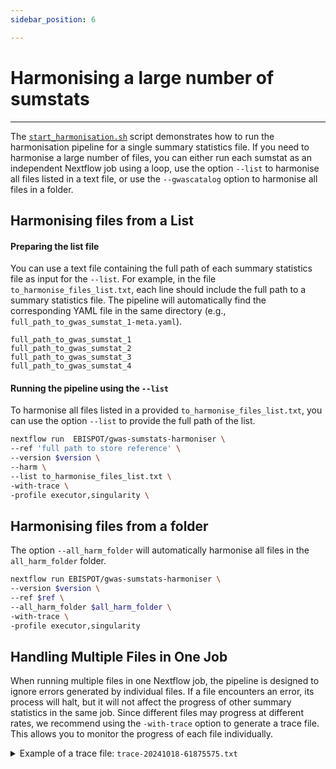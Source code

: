```yaml
---
sidebar_position: 6

---
```

# Harmonising a large number of sumstats
___

The [`start_harmonisation.sh`](./Running-the-Pipeline.md) script demonstrates how to run the harmonisation pipeline for a single summary statistics file. If you need to harmonise a large number of files, you can either run each sumstat as an independent Nextflow job using a loop, use the option `--list` to harmonise all files listed in a text file, or use the `--gwascatalog` option to harmonise all files in a folder.

## Harmonising files from a List

#### Preparing the list file

You can use a text file containing the full path of each summary statistics file as input for the `--list`. For example, in the file `to_harmonise_files_list.txt`, each line should include the full path to a summary statistics file. The pipeline will automatically find the corresponding YAML file in the same directory (e.g., `full_path_to_gwas_sumstat_1-meta.yaml`).

```text title="Example of to_harmonise_files_list.txt"
full_path_to_gwas_sumstat_1
full_path_to_gwas_sumstat_2
full_path_to_gwas_sumstat_3
full_path_to_gwas_sumstat_4
```

#### Running the pipeline using the `--list`

To harmonise all files listed in a provided `to_harmonise_files_list.txt`, you can use the option `--list` to provide the full path of the list. 

```bash
nextflow run  EBISPOT/gwas-sumstats-harmoniser \
--ref 'full path to store reference' \
--version $version \
--harm \
--list to_harmonise_files_list.txt \
-with-trace \
-profile executor,singularity \
```

## Harmonising files from a folder

The option `--all_harm_folder` will automatically harmonise all files in the `all_harm_folder` folder. 

```bash
nextflow run EBISPOT/gwas-sumstats-harmoniser \
--version $version \
--ref $ref \
--all_harm_folder $all_harm_folder \
-with-trace \
-profile executor,singularity
```
## Handling Multiple Files in One Job
When running multiple files in one Nextflow job, the pipeline is designed to ignore errors generated by individual files. If a file encounters an error, its process will halt, but it will not affect the progress of other summary statistics in the same job. Since different files may progress at different rates, we recommend using the `-with-trace` option to generate a trace file. This allows you to monitor the progress of each file individually.
<details>
   <summary> Example of a trace file: <code>trace-20241018-61875575.txt</code></summary>
   | task_id | hash     | native_id | name                                                                            | status    | exit | submit                 | duration | realtime | %cpu  | peak_rss  | peak_vmem | rchar   | wchar  |
   |---------|----------|-----------|---------------------------------------------------------------------------------|-----------|------|------------------------|----------|----------|-------|-----------|-----------|---------|--------|
   | 1       | a5/4abfe2| 23589     | NFCORE_GWASCATALOGHARM:GWASCATALOGHARM:major_direction:map_to_build (random_name) | COMPLETED | 0    | 2024-10-18 17:11:27.279| 5.8s     | 4.7s     | 37.1% | 131.5 MB  | 593.1 MB  | 11.7 MB | 1.6 KB |
   | 2       | 51/6248c5| 24169     | NFCORE_GWASCATALOGHARM:GWASCATALOGHARM:major_direction:ten_percent_counts (random_name_chr22)         | COMPLETED | 0    | 2024-10-18 17:11:33.282| 4.2s     | 3.5s     | 43.2% | 111.1 MB  | 668.3 MB  | 20.7 MB | 1.2 KB |
   
   Each row in the table represents a single process executed on a specific summary statistics (sumstat) file. The `name` column provides details about the specific **process** and the **sumstat** being processed, allowing you to track the progress and performance of each step in the harmonisation workflow for individual sumstat files.

   For more information, please refer to [nextflow documentation](https://www.nextflow.io/docs/latest/reports.html#trace-file) for more details.

   <details>
      <summary> please click here to see an example of a full table for one sumstat</summary>
      | task_id | hash     | native_id | name                                                                            | status    | exit | submit                 | duration | realtime | %cpu  | peak_rss  | peak_vmem | rchar   | wchar  |
      |---------|----------|-----------|---------------------------------------------------------------------------------|-----------|------|------------------------|----------|----------|-------|-----------|-----------|---------|--------|
      | 1       | a5/4abfe2| 23589     | NFCORE_GWASCATALOGHARM:GWASCATALOGHARM:major_direction:map_to_build (random_name) | COMPLETED | 0    | 2024-10-18 17:11:27.279| 5.8s     | 4.7s     | 37.1% | 131.5 MB  | 593.1 MB  | 11.7 MB | 1.6 KB |
      | 3       | ed/c33b4b| 24192     | NFCORE_GWASCATALOGHARM:GWASCATALOGHARM:major_direction:ten_percent_counts (random_name_chr1)        | COMPLETED | 0    | 2024-10-18 17:11:33.383| 4s       | 3.4s     | 40.9% | 112 MB    | 668.3 MB  | 20.7 MB | 796 B  |
      | 2       | 51/6248c5| 24169     | NFCORE_GWASCATALOGHARM:GWASCATALOGHARM:major_direction:ten_percent_counts (random_name_chr22)        | COMPLETED | 0    | 2024-10-18 17:11:33.282| 4.2s     | 3.5s     | 43.2% | 111.1 MB  | 668.3 MB  | 20.7 MB | 1.2 KB |
      | 4       | 8b/e5118d| 24883     | NFCORE_GWASCATALOGHARM:GWASCATALOGHARM:major_direction:ten_percent_counts_sum (random_name)    | COMPLETED | 0    | 2024-10-18 17:11:37.579| 1.3s     | 953ms    | 88.4% | 9 MB      | 14.8 MB   | 9.9 MB  | 666 B  |
      | 5       | 25/1f2003| 25055     | NFCORE_GWASCATALOGHARM:GWASCATALOGHARM:main_harm:harmonization (random_name_chr1)                   | COMPLETED | 0    | 2024-10-18 17:11:38.985| 2.1s     | 1.7s     | 86.1% | 18.8 MB   | 89.5 MB   | 20.7 MB | 2.2 KB |
      | 6       | 1a/d1d23e| 25305     | NFCORE_GWASCATALOGHARM:GWASCATALOGHARM:main_harm:harmonization (random_name_chr22)                   | COMPLETED | 0    | 2024-10-18 17:11:41.136| 1.9s     | 1.7s     | 88.6% | 16.7 MB   | 87.8 MB   | 20.7 MB | 1.3 KB |
      | 7       | f6/d879a1| 25551     | NFCORE_GWASCATALOGHARM:GWASCATALOGHARM:main_harm:concatenate_chr_splits (random_name)          | COMPLETED | 0    | 2024-10-18 17:11:43.113| 438ms    | 23ms     | 57.1% | 3.2 MB    | 5.4 MB    | 64.1 KB | 1.3 KB |
      | 8       | c1/cba6ce| 25688     | NFCORE_GWASCATALOGHARM:GWASCATALOGHARM:quality_control:qc (random_name)                     | COMPLETED | 0    | 2024-10-18 17:11:43.605| 948ms    | 570ms    | 51.9% | 8.9 MB    | 14.8 MB   | 2.9 MB  | 2.1 KB |
      | 9       | 73/4fcc1a| 25922     | NFCORE_GWASCATALOGHARM:GWASCATALOGHARM:quality_control:harmonization_log (random_name)           | COMPLETED | 0    | 2024-10-18 17:11:44.583| 2.2s     | 1.8s     | 61.8% | 97.1 MB   | 574.5 MB  | 11.5 MB | 25.5 KB|


   </details>
</details>
